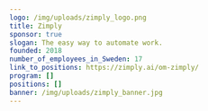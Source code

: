 ```yaml
---
logo: /img/uploads/zimply_logo.png
title: Zimply
sponsor: true
slogan: The easy way to automate work.
founded: 2018
number_of_employees_in_Sweden: 17
link_to_positions: https://zimply.ai/om-zimply/
program: []
positions: []
banner: /img/uploads/zimply_banner.jpg
---
```

